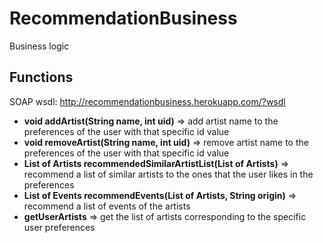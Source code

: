# RecommendationBusiness
Business logic

## Functions
SOAP
wsdl: http://recommendationbusiness.herokuapp.com/?wsdl
- **void addArtist(String name, int uid)**  =>  add artist name to the preferences of the user with that specific id value
- **void removeArtist(String name, int uid)**  =>  remove artist name to the preferences of the user with that specific id value
- **List of Artists recommendedSimilarArtistList(List of Artists)**  =>  recommend a list of similar artists to the ones that the user likes in the preferences
- **List of Events recommendEvents(List of Artists, String origin)**  =>  recommend a list of events of the artists
- **getUserArtists**  =>  get the list of artists corresponding to the specific user preferences
